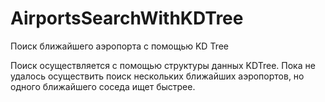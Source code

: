 # AirportsSearchWithKDTree
Поиск ближайшего аэропорта с помощью KD Tree

Поиск осуществляется с помощью структуры данных KDTree.
Пока не удалось осуществить поиск нескольких ближайших аэропортов, но одного ближайшего соседа ищет быстрее.
